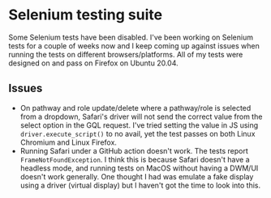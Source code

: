 # Selenium testing suite

Some Selenium tests have been disabled. I've been working on Selenium tests for a couple of weeks now and I keep coming up against issues when running the tests on different browsers/platforms. All of my tests were designed on and pass on Firefox on Ubuntu 20.04.

## Issues
- On pathway and role update/delete where a pathway/role is selected from a dropdown, Safari's driver will not send the correct value from the select option in the GQL request. I've tried setting the value in JS using `driver.execute_script()` to no avail, yet the test passes on both Linux Chromium and Linux Firefox.
- Running Safari under a GitHub action doesn't work. The tests report `FrameNotFoundException`. I think this is because Safari doesn't have a headless mode, and running tests on MacOS without having a DWM/UI doesn't work generally. One thought I had was emulate a fake display using a driver (virtual display) but I haven't got the time to look into this.
